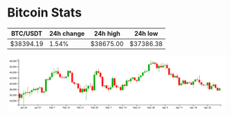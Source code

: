 # Bitcoin Stats

BTC/USDT|24h change|24h high|24h low|
|---|---|---|---|
|$38394.19|1.54%|$38675.00|$37386.38|

<img src="./chart.svg">
